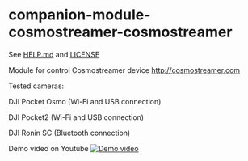 # companion-module-cosmostreamer-cosmostreamer
See [HELP.md](./HELP.md) and [LICENSE](./LICENSE)

Module for control Cosmostreamer device http://cosmostreamer.com

Tested cameras:

DJI Pocket Osmo (Wi-Fi and USB connection)

DJI Pocket2 (Wi-Fi and USB connection)

DJI Ronin SC (Bluetooth connection)

Demo video on Youtube
[![Demo video](https://img.youtube.com/vi/OfMBriTqQnc/0.jpg)](https://www.youtube.com/watch?v=OfMBriTqQnc)
